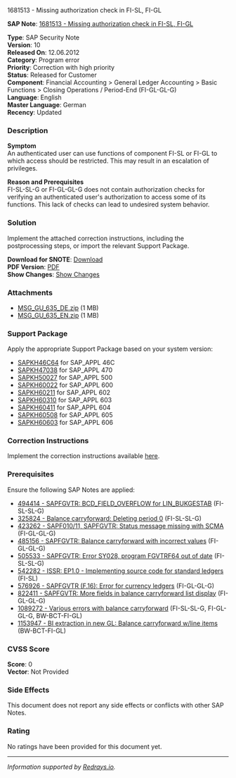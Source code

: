 1681513 - Missing authorization check in FI-SL, FI-GL

**SAP Note**: [1681513 - Missing authorization check in FI-SL, FI-GL](https://me.sap.com/notes/1681513)

**Type**: SAP Security Note  
**Version**: 10  
**Released On**: 12.06.2012  
**Category**: Program error  
**Priority**: Correction with high priority  
**Status**: Released for Customer  
**Component**: Financial Accounting > General Ledger Accounting > Basic Functions > Closing Operations / Period-End (FI-GL-GL-G)  
**Language**: English  
**Master Language**: German  
**Recency**: Updated

### Description

**Symptom**  
An authenticated user can use functions of component FI-SL or FI-GL to which access should be restricted. This may result in an escalation of privileges.

**Reason and Prerequisites**  
FI-SL-SL-G or FI-GL-GL-G does not contain authorization checks for verifying an authenticated user's authorization to access some of its functions. This lack of checks can lead to undesired system behavior.

### Solution  
Implement the attached correction instructions, including the postprocessing steps, or import the relevant Support Package.

**Download for SNOTE**: [Download](https://notesdownloads.sap.com/note/0040000009987232017)  
**PDF Version**: [PDF](https://userapps.support.sap.com/sap/support/sfm/notes/print/0001681513?language=en-US&token=6A76B1E88CC0CAA5234E397287A7437E)  
**Show Changes**: [Show Changes](https://me.sap.com/notesLatestChanges/0001681513/E/diff)

### Attachments

- [MSG_GU_635_DE.zip](https://userapps.support.sap.com/sap/support/sapnotes/public/services/attachment.htm?iv_key=012006153200000124972012&iv_version=0010&iv_guid=CDBA1B563EB28B42A1F055401F571876) (1 MB)
- [MSG_GU_635_EN.zip](https://userapps.support.sap.com/sap/support/sapnotes/public/services/attachment.htm?iv_key=012006153200000124972012&iv_version=0010&iv_guid=D9C5FEA32B1A4845981C7ACD77AFA34D) (1 MB)

### Support Package  
Apply the appropriate Support Package based on your system version:

- [SAPKH46C64](https://me.sap.com/supportpackage/SAPKH46C64) for SAP_APPL 46C
- [SAPKH47038](https://me.sap.com/supportpackage/SAPKH47038) for SAP_APPL 470
- [SAPKH50027](https://me.sap.com/supportpackage/SAPKH50027) for SAP_APPL 500
- [SAPKH60022](https://me.sap.com/supportpackage/SAPKH60022) for SAP_APPL 600
- [SAPKH60211](https://me.sap.com/supportpackage/SAPKH60211) for SAP_APPL 602
- [SAPKH60310](https://me.sap.com/supportpackage/SAPKH60310) for SAP_APPL 603
- [SAPKH60411](https://me.sap.com/supportpackage/SAPKH60411) for SAP_APPL 604
- [SAPKH60508](https://me.sap.com/supportpackage/SAPKH60508) for SAP_APPL 605
- [SAPKH60603](https://me.sap.com/supportpackage/SAPKH60603) for SAP_APPL 606

### Correction Instructions  
Implement the correction instructions available [here](https://me.sap.com/corrins/0001681513/1).

### Prerequisites  
Ensure the following SAP Notes are applied:

- [494414 - SAPFGVTR: BCD_FIELD_OVERFLOW for LIN_BUKGESTAB](https://me.sap.com/notes/494414) (FI-SL-SL-G)
- [325824 - Balance carryforward: Deleting period 0](https://me.sap.com/notes/325824) (FI-SL-SL-G)
- [423262 - SAPF010/11, SAPFGVTR: Status message missing with SCMA](https://me.sap.com/notes/423262) (FI-GL-GL-G)
- [485156 - SAPFGVTR: Balance carryforward with incorrect values](https://me.sap.com/notes/485156) (FI-GL-GL-G)
- [505533 - SAPFGVTR: Error SY028, program FGVTRF64 out of date](https://me.sap.com/notes/505533) (FI-SL-SL-G)
- [542282 - ISSR: EP1.0 - Implementing source code for standard ledgers](https://me.sap.com/notes/542282) (FI-SL)
- [576926 - SAPFGVTR (F.16): Error for currency ledgers](https://me.sap.com/notes/576926) (FI-GL-GL-G)
- [822411 - SAPFGVTR: More fields in balance carryforward list display](https://me.sap.com/notes/822411) (FI-GL-GL-G)
- [1089272 - Various errors with balance carryforward](https://me.sap.com/notes/1089272) (FI-SL-SL-G, FI-GL-GL-G, BW-BCT-FI-GL)
- [1153947 - BI extraction in new GL: Balance carryforward w/line items](https://me.sap.com/notes/1153947) (BW-BCT-FI-GL)

### CVSS Score  
**Score**: 0  
**Vector**: Not Provided

### Side Effects  
This document does not report any side effects or conflicts with other SAP Notes.

### Rating  
No ratings have been provided for this document yet.

---

*Information supported by [Redrays.io](https://redrays.io).*